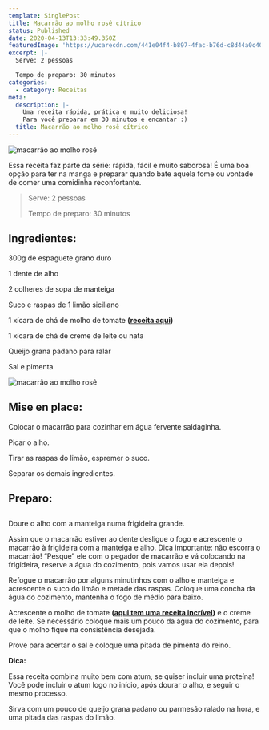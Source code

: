 ```yaml
---
template: SinglePost
title: Macarrão ao molho rosê cítrico
status: Published
date: 2020-04-13T13:33:49.350Z
featuredImage: 'https://ucarecdn.com/441e04f4-b897-4fac-b76d-c8d44a0c4095/'
excerpt: |-
  Serve: 2 pessoas 

  Tempo de preparo: 30 minutos
categories:
  - category: Receitas
meta:
  description: |-
    Uma receita rápida, prática e muito deliciosa!
    Para você preparar em 30 minutos e encantar :)
  title: Macarrão ao molho rosê cítrico
---
```

![macarrão ao molho rosê](https://ucarecdn.com/c01f3824-37d7-42c7-97ba-38cf65b8a762/-/crop/2301x1569/0,0/-/preview/)

Essa receita faz parte da série: rápida, fácil e muito saborosa! É uma boa opção para ter na manga e preparar quando bate aquela fome ou vontade de comer uma comidinha reconfortante. 

> Serve: 2 pessoas 
>
> Tempo de preparo: 30 minutos 

## Ingredientes:

300g de espaguete grano duro 

1 dente de alho 

2 colheres de sopa de manteiga 

Suco e raspas de 1 limão siciliano 

1 xícara de chá de molho de tomate **(**[**receita aqui**](https://paolafabeni.com/posts/molho-de-tomate/)**)** 

1 xícara de chá de creme de leite ou nata 

Queijo grana padano para ralar 

Sal e pimenta 

![macarrão ao molho rosê](https://ucarecdn.com/357fddbe-5d8d-4bca-9c30-5ee1e97fcce5/-/crop/2309x1625/0,0/-/preview/)

## Mise en place:

Colocar o macarrão para cozinhar em água fervente saldaginha. 

Picar o alho. 

Tirar as raspas do limão, espremer o suco. 

Separar os demais ingredientes. 

## Preparo:

## 

Doure o alho com a manteiga numa frigideira grande.  

Assim que o macarrão estiver ao dente desligue o fogo e acrescente o macarrão à frigideira com a manteiga e alho. Dica importante: não escorra o macarrão! “Pesque” ele com o pegador de macarrão e vá colocando na frigideira, reserve a água do cozimento, pois vamos usar ela depois! 

Refogue o macarrão por alguns minutinhos com o alho e manteiga e acrescente o suco do limão e metade das raspas. Coloque uma concha da água do cozimento, mantenha o fogo de médio para baixo. 

Acrescente o molho de tomate **(**[**aqui tem uma receita incrível**](https://paolafabeni.com/posts/molho-de-tomate/)**)** e o creme de leite. Se necessário coloque mais um pouco da água do cozimento, para que o molho fique na consistência desejada. 

Prove para acertar o sal e coloque uma pitada de pimenta do reino. 

**Dica:**

Essa receita combina muito bem com atum, se quiser incluir uma proteína! Você pode incluir o atum logo no início, após dourar o alho, e seguir o mesmo processo. 

Sirva com um pouco de queijo grana padano ou parmesão ralado na hora, e uma pitada das raspas do limão.
